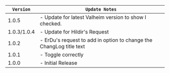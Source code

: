 | `Version`   | `Update Notes`                                                      |
|-------------|---------------------------------------------------------------------|
| 1.0.5       | - Update for latest Valheim version to show I checked.              |
| 1.0.3/1.0.4 | - Update for Hildir's Request                                       |
| 1.0.2       | - ErDu's request to add in option to change the ChangLog title text |
| 1.0.1       | - Toggle correctly                                                  |
| 1.0.0       | - Initial Release                                                   |